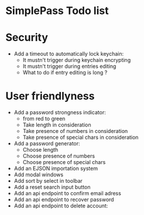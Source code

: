 # SimplePass Todo list #

# Security
- Add a timeout to automatically lock keychain:
    - It mustn't trigger during keychain encrypting
    - It mustn't trigger during entries editing
    - What to do if entry editing is long ?

# User friendlyness
- Add a password strongness indicator:
    - from red to green
    - Take length in consideration
    - Take presence of numbers in consideration
    - Take presence of special chars in consideration
- Add a password generator:
    - Choose length
    - Choose presence of numbers
    - Choose presence of special chars
- Add an EJSON importation system
- Add modal windows
- Add sort by select in toolbar
- Add a reset search input button
- Add an api endpoint to confirm email adress
- Add an api endpoint to recover password
- Add an api endpoint to delete account:

